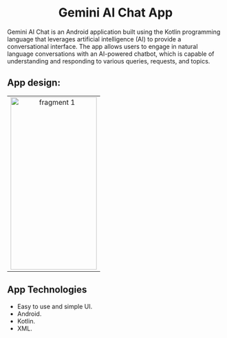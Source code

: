 <h1 align="center">
 Gemini AI Chat App
</h1>
Gemini AI Chat is an Android application built using the Kotlin programming language that leverages artificial intelligence (AI) to provide a conversational interface.
The app allows users to engage in natural language conversations with an AI-powered chatbot, which is capable of understanding and responding to various queries, requests, and topics.
<h2>
 App design:
</h2>
<table> 
   <tr> 
  <td align="center"> 
<img height="400" width="200" alt="fragment 1" 
  src="https://i.ibb.co/VQmJxH3/Screenshot-20240302-223414-Gallery.jpg"/>
  </td>
   </tr>
</table>

  ## App Technologies

- Easy to use and simple UI.
- Android.
- Kotlin.
- XML.
